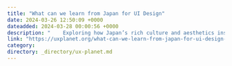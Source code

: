 ```yaml
---
title: "What can we learn from Japan for UI Design"
date: 2024-03-26 12:50:09 +0000
dateadded: 2024-03-28 00:00:56 +0000
description: "    Exploring how Japan’s rich culture and aesthetics inspire innovative and harmonious UI Design principles.  Continue reading on UX Planet »  "
link: "https://uxplanet.org/what-can-we-learn-from-japan-for-ui-design-2f6ff8c0b3a2?source=rss----819cc2aaeee0---4"
category:
directory: _directory/ux-planet.md
---
```

